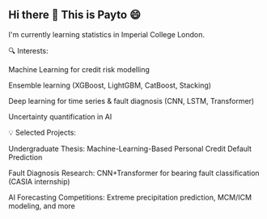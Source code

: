 ## Hi there 👋 This is Payto 😄
I'm currently learning statistics in Imperial College London. 

🔍 Interests:

Machine Learning for credit risk modelling

Ensemble learning (XGBoost, LightGBM, CatBoost, Stacking)

Deep learning for time series & fault diagnosis (CNN, LSTM, Transformer)

Uncertainty quantification in AI

💡 Selected Projects:

Undergraduate Thesis: Machine-Learning-Based Personal Credit Default Prediction 

Fault Diagnosis Research: CNN+Transformer for bearing fault classification (CASIA internship)

AI Forecasting Competitions: Extreme precipitation prediction, MCM/ICM modeling, and more

